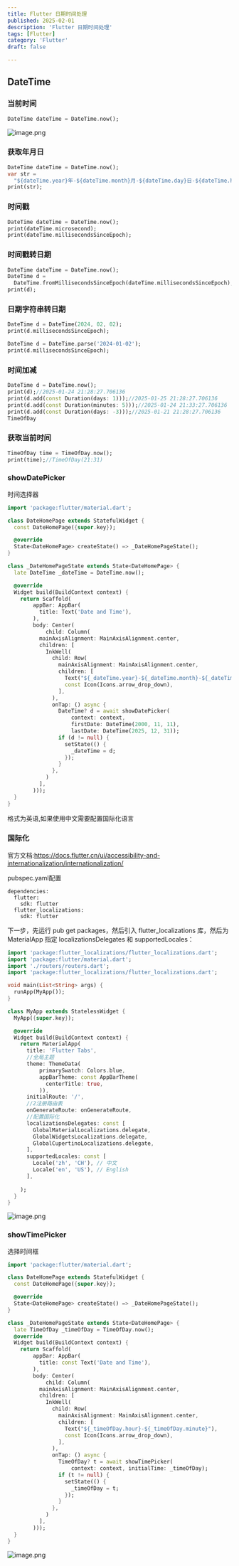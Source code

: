 ```yaml
---
title: Flutter 日期时间处理
published: 2025-02-01
description: 'Flutter 日期时间处理'
tags: [Flutter]
category: 'Flutter'
draft: false 

---
```

## DateTime
### 当前时间
```dart
DateTime dateTime = DateTime.now();
```
![image.png](https://cdn.jsdelivr.net/gh/RonHaiT/Image-hosting/1737722456160-37b03eff-3a1f-4a70-932d-09f901422c7a.png)

### 获取年月日

```dart
DateTime dateTime = DateTime.now();
var str =
  "${dateTime.year}年-${dateTime.month}月-${dateTime.day}日-${dateTime.hour}时-${dateTime.minute}分-${dateTime.second}秒";
print(str);
```
### 时间戳
```dart
DateTime dateTime = DateTime.now();
print(dateTime.microsecond);
print(dateTime.millisecondsSinceEpoch);
```
### 时间戳转日期
```dart
DateTime dateTime = DateTime.now();
DateTime d =
  DateTime.fromMillisecondsSinceEpoch(dateTime.millisecondsSinceEpoch);
print(d);
```
### 日期字符串转日期
```dart
DateTime d = DateTime(2024, 02, 02);
print(d.millisecondsSinceEpoch);

DateTime d = DateTime.parse('2024-01-02');
print(d.millisecondsSinceEpoch);
```
### 时间加减
```dart
DateTime d = DateTime.now();
print(d);//2025-01-24 21:28:27.706136
print(d.add(const Duration(days: 1)));//2025-01-25 21:28:27.706136
print(d.add(const Duration(minutes: 5)));//2025-01-24 21:33:27.706136
print(d.add(const Duration(days: -3)));//2025-01-21 21:28:27.706136
TimeOfDay
```
### 获取当前时间
```dart
TimeOfDay time = TimeOfDay.now();
print(time);//TimeOfDay(21:31)
```
### showDatePicker
时间选择器
```dart
import 'package:flutter/material.dart';

class DateHomePage extends StatefulWidget {
  const DateHomePage({super.key});

  @override
  State<DateHomePage> createState() => _DateHomePageState();
}

class _DateHomePageState extends State<DateHomePage> {
  late DateTime _dateTime = DateTime.now();

  @override
  Widget build(BuildContext context) {
    return Scaffold(
        appBar: AppBar(
          title: Text('Date and Time'),
        ),
        body: Center(
            child: Column(
          mainAxisAlignment: MainAxisAlignment.center,
          children: [
            InkWell(
              child: Row(
                mainAxisAlignment: MainAxisAlignment.center,
                children: [
                  Text("${_dateTime.year}-${_dateTime.month}-${_dateTime.day}"),
                  const Icon(Icons.arrow_drop_down),
                ],
              ),
              onTap: () async {
                DateTime? d = await showDatePicker(
                    context: context,
                    firstDate: DateTime(2000, 11, 11),
                    lastDate: DateTime(2025, 12, 31));
                if (d != null) {
                  setState(() {
                    _dateTime = d;
                  });
                }
              },
            )
          ],
        )));
  }
}
```
格式为英语,如果使用中文需要配置国际化语言
### 国际化
官方文档:https://docs.flutter.cn/ui/accessibility-and-internationalization/internationalization/

pubspec.yaml配置
```dar
dependencies:
  flutter:
    sdk: flutter
  flutter_localizations:
    sdk: flutter
```
下一步，先运行 pub get packages，然后引入 flutter_localizations 库，然后为 MaterialApp 指定 localizationsDelegates 和 supportedLocales：
```dart
import 'package:flutter_localizations/flutter_localizations.dart';
import 'package:flutter/material.dart';
import './routers/routers.dart';
import 'package:flutter_localizations/flutter_localizations.dart';

void main(List<String> args) {
  runApp(MyApp());
}

class MyApp extends StatelessWidget {
  MyApp({super.key});

  @override
  Widget build(BuildContext context) {
    return MaterialApp(
      title: 'Flutter Tabs',
      //全局主题
      theme: ThemeData(
          primarySwatch: Colors.blue,
          appBarTheme: const AppBarTheme(
            centerTitle: true,
          )),
      initialRoute: '/',
      //2注册路由表
      onGenerateRoute: onGenerateRoute,
      //配置国际化
      localizationsDelegates: const [
        GlobalMaterialLocalizations.delegate,
        GlobalWidgetsLocalizations.delegate,
        GlobalCupertinoLocalizations.delegate,
      ],
      supportedLocales: const [
        Locale('zh', 'CH'), // 中文
        Locale('en', 'US'), // English
      ],
    
    );
  }
}
```
![image.png](https://cdn.jsdelivr.net/gh/RonHaiT/Image-hosting/1737727002183-c9307822-d85d-4a25-a292-e3ba1e8295fd.png)

### showTimePicker

选择时间框
```dart
import 'package:flutter/material.dart';

class DateHomePage extends StatefulWidget {
  const DateHomePage({super.key});

  @override
  State<DateHomePage> createState() => _DateHomePageState();
}

class _DateHomePageState extends State<DateHomePage> {
  late TimeOfDay _timeOfDay = TimeOfDay.now();
  @override
  Widget build(BuildContext context) {
    return Scaffold(
        appBar: AppBar(
          title: const Text('Date and Time'),
        ),
        body: Center(
            child: Column(
          mainAxisAlignment: MainAxisAlignment.center,
          children: [
            InkWell(
              child: Row(
                mainAxisAlignment: MainAxisAlignment.center,
                children: [
                  Text("${_timeOfDay.hour}-${_timeOfDay.minute}"),
                  const Icon(Icons.arrow_drop_down),
                ],
              ),
              onTap: () async {
                TimeOfDay? t = await showTimePicker(
                    context: context, initialTime: _timeOfDay);
                if (t != null) {
                  setState(() {
                    _timeOfDay = t;
                  });
                }
              },
            )
          ],
        )));
  }
}
```

![image.png](https://cdn.jsdelivr.net/gh/RonHaiT/Image-hosting/1737727633965-a7ad69ee-7990-4cec-b280-0db181fac91d.png)